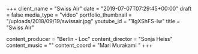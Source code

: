 +++
client_name = "Swiss Air"
date = "2019-07-07T07:29:45+00:00"
draft = false
media_type = "video"
portfolio_thumbnail = "/uploads/2018/09/19/swissair.jpg"
youtube_id = "1IgXShFS-Iw"
title = "Swiss Air"

content_producer = "Berlin - Loc"
content_director = "Sonja Heiss"
content_music = ""
content_coord = "Mari Murakami "
+++

